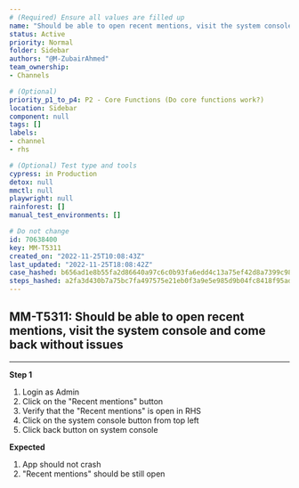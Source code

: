 ```yaml
---
# (Required) Ensure all values are filled up
name: "Should be able to open recent mentions, visit the system console and come back without issues"
status: Active
priority: Normal
folder: Sidebar
authors: "@M-ZubairAhmed"
team_ownership: 
- Channels

# (Optional)
priority_p1_to_p4: P2 - Core Functions (Do core functions work?)
location: Sidebar
component: null
tags: []
labels: 
- channel
- rhs

# (Optional) Test type and tools
cypress: in Production
detox: null
mmctl: null
playwright: null
rainforest: []
manual_test_environments: []

# Do not change
id: 70638400
key: MM-T5311
created_on: "2022-11-25T10:08:43Z"
last_updated: "2022-11-25T18:08:42Z"
case_hashed: b656ad1e8b55fa2d86640a97c6c0b93fa6edd4c13a75ef42d8a7399c984b80202eed7fb94ed0bfa18ad264198d99bbda
steps_hashed: a2fa3d430b7a75bc7fa497575e21eb0f3a9e5e985d9b04fc8418f95ad0dd21383e7b54e313d42f2c69fa35bd946302e5
---
```


<!-- (Auto-generated) Based on frontmatter's "key" and "name" -->

## MM-T5311: Should be able to open recent mentions, visit the system console and come back without issues

---

**Step 1**

1. Login as Admin
2. Click on the "Recent mentions" button
3. Verify that the "Recent mentions" is open in RHS
4. Click on the system console button from top left
5. Click back button on system console

**Expected**

1. App should not crash
2. "Recent mentions" should be still open
